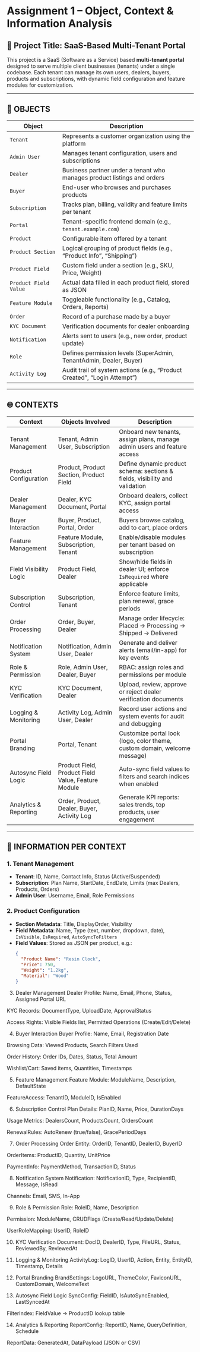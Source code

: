 # Assignment 1 – Object, Context & Information Analysis

## 📌 Project Title: SaaS-Based Multi-Tenant Portal

This project is a SaaS (Software as a Service) based **multi-tenant portal** designed to serve multiple client businesses (tenants) under a single codebase. Each tenant can manage its own users, dealers, buyers, products and subscriptions, with dynamic field configuration and feature modules for customization.

---

## 🧱 OBJECTS

| Object               | Description                                                                 |
|----------------------|-----------------------------------------------------------------------------|
| `Tenant`             | Represents a customer organization using the platform                       |
| `Admin User`         | Manages tenant configuration, users and subscriptions                       |
| `Dealer`             | Business partner under a tenant who manages product listings and orders     |
| `Buyer`              | End-user who browses and purchases products                                 |
| `Subscription`       | Tracks plan, billing, validity and feature limits per tenant                |
| `Portal`             | Tenant-specific frontend domain (e.g., `tenant.example.com`)                |
| `Product`            | Configurable item offered by a tenant                                       |
| `Product Section`    | Logical grouping of product fields (e.g., “Product Info”, “Shipping”)       |
| `Product Field`      | Custom field under a section (e.g., SKU, Price, Weight)                     |
| `Product Field Value`| Actual data filled in each product field, stored as JSON                    |
| `Feature Module`     | Toggleable functionality (e.g., Catalog, Orders, Reports)                   |
| `Order`              | Record of a purchase made by a buyer                                        |
| `KYC Document`       | Verification documents for dealer onboarding                                |
| `Notification`       | Alerts sent to users (e.g., new order, product update)                      |
| `Role`               | Defines permission levels (SuperAdmin, TenantAdmin, Dealer, Buyer)          |
| `Activity Log`       | Audit trail of system actions (e.g., “Product Created”, “Login Attempt”)    |

---

## 🌐 CONTEXTS

| Context                  | Objects Involved                                     | Description                                                                      |
|--------------------------|------------------------------------------------------|----------------------------------------------------------------------------------|
| Tenant Management        | Tenant, Admin User, Subscription                     | Onboard new tenants, assign plans, manage admin users and feature access         |
| Product Configuration    | Product, Product Section, Product Field              | Define dynamic product schema: sections & fields, visibility and validation      |
| Dealer Management        | Dealer, KYC Document, Portal                         | Onboard dealers, collect KYC, assign portal access                               |
| Buyer Interaction        | Buyer, Product, Portal, Order                        | Buyers browse catalog, add to cart, place orders                                 |
| Feature Management       | Feature Module, Subscription, Tenant                 | Enable/disable modules per tenant based on subscription                          |
| Field Visibility Logic   | Product Field, Dealer                                | Show/hide fields in dealer UI; enforce `IsRequired` where applicable             |
| Subscription Control     | Subscription, Tenant                                 | Enforce feature limits, plan renewal, grace periods                              |
| Order Processing         | Order, Buyer, Dealer                                 | Manage order lifecycle: Placed → Processing → Shipped → Delivered                |
| Notification System      | Notification, Admin User, Dealer                     | Generate and deliver alerts (email/in-app) for key events                        |
| Role & Permission        | Role, Admin User, Dealer, Buyer                      | RBAC: assign roles and permissions per module                                    |
| KYC Verification         | KYC Document, Dealer                                 | Upload, review, approve or reject dealer verification documents                  |
| Logging & Monitoring     | Activity Log, Admin User, Dealer                     | Record user actions and system events for audit and debugging                    |
| Portal Branding          | Portal, Tenant                                       | Customize portal look (logo, color theme, custom domain, welcome message)        |
| Autosync Field Logic     | Product Field, Product Field Value, Feature Module   | Auto-sync field values to filters and search indices when enabled                |
| Analytics & Reporting    | Order, Product, Dealer, Buyer, Activity Log          | Generate KPI reports: sales trends, top products, user engagement                |

---

## 🧠 INFORMATION PER CONTEXT

### 1. Tenant Management
- **Tenant**: ID, Name, Contact Info, Status (Active/Suspended)  
- **Subscription**: Plan Name, StartDate, EndDate, Limits (max Dealers, Products, Orders)  
- **Admin User**: Username, Email, Role Permissions  

### 2. Product Configuration
- **Section Metadata**: Title, DisplayOrder, Visibility  
- **Field Metadata**: Name, Type (text, number, dropdown, date),  
  `IsVisible`, `IsRequired`, `AutoSyncToFilters`  
- **Field Values**: Stored as JSON per product, e.g.:  
  ```json
  {
    "Product Name": "Resin Clock",
    "Price": 750,
    "Weight": "1.2kg",
    "Material": "Wood"
  }
3. Dealer Management
Dealer Profile: Name, Email, Phone, Status, Assigned Portal URL

KYC Records: DocumentType, UploadDate, ApprovalStatus

Access Rights: Visible Fields list, Permitted Operations (Create/Edit/Delete)

4. Buyer Interaction
Buyer Profile: Name, Email, Registration Date

Browsing Data: Viewed Products, Search Filters Used

Order History: Order IDs, Dates, Status, Total Amount

Wishlist/Cart: Saved items, Quantities, Timestamps

5. Feature Management
Feature Module: ModuleName, Description, DefaultState

FeatureAccess: TenantID, ModuleID, IsEnabled

6. Subscription Control
Plan Details: PlanID, Name, Price, DurationDays

Usage Metrics: DealersCount, ProductsCount, OrdersCount

RenewalRules: AutoRenew (true/false), GracePeriodDays

7. Order Processing
Order Entity: OrderID, TenantID, DealerID, BuyerID

OrderItems: ProductID, Quantity, UnitPrice

PaymentInfo: PaymentMethod, TransactionID, Status

8. Notification System
Notification: NotificationID, Type, RecipientID, Message, IsRead

Channels: Email, SMS, In-App

9. Role & Permission
Role: RoleID, Name, Description

Permission: ModuleName, CRUDFlags (Create/Read/Update/Delete)

UserRoleMapping: UserID, RoleID

10. KYC Verification
Document: DocID, DealerID, Type, FileURL, Status, ReviewedBy, ReviewedAt

11. Logging & Monitoring
ActivityLog: LogID, UserID, Action, Entity, EntityID, Timestamp, Details

12. Portal Branding
BrandSettings: LogoURL, ThemeColor, FaviconURL, CustomDomain, WelcomeText

13. Autosync Field Logic
SyncConfig: FieldID, IsAutoSyncEnabled, LastSyncedAt

FilterIndex: FieldValue → ProductID lookup table

14. Analytics & Reporting
ReportConfig: ReportID, Name, QueryDefinition, Schedule

ReportData: GeneratedAt, DataPayload (JSON or CSV)


